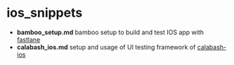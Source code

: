 # ios_snippets

- **bamboo_setup.md** bamboo setup to build and test IOS app with [fastlane](https://github.com/fastlane/fastlane)
- **calabash_ios.md** setup and usage of UI testing framework of [calabash-ios](https://github.com/calabash/calabash-ios)

